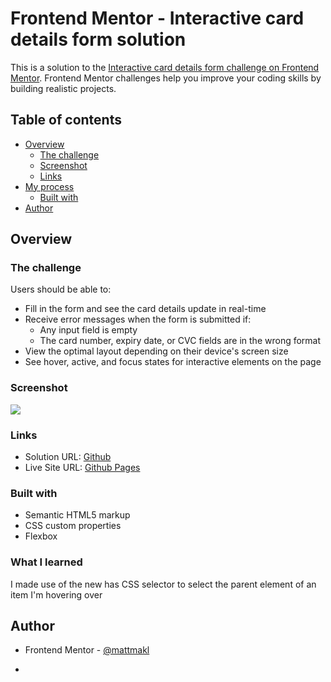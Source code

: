 # Frontend Mentor - Interactive card details form solution

This is a solution to the [Interactive card details form challenge on Frontend Mentor](https://www.frontendmentor.io/challenges/interactive-card-details-form-XpS8cKZDWw). Frontend Mentor challenges help you improve your coding skills by building realistic projects. 

## Table of contents

- [Overview](#overview)
  - [The challenge](#the-challenge)
  - [Screenshot](#screenshot)
  - [Links](#links)
- [My process](#my-process)
  - [Built with](#built-with)
- [Author](#author)

## Overview

### The challenge

Users should be able to:

- Fill in the form and see the card details update in real-time
- Receive error messages when the form is submitted if:
  - Any input field is empty
  - The card number, expiry date, or CVC fields are in the wrong format
- View the optimal layout depending on their device's screen size
- See hover, active, and focus states for interactive elements on the page

### Screenshot

![](./images.screenshot.jpg)


### Links

- Solution URL: [Github](https://github.com/mattmakl/fm-interactive-card-details-form/)
- Live Site URL: [Github Pages](https://mattmakl.github.io/fm-interactive-card-details-form/)

### Built with

- Semantic HTML5 markup
- CSS custom properties
- Flexbox

### What I learned

I made use of the new has CSS selector to select the parent element of an item I'm hovering over

## Author

- Frontend Mentor - [@mattmakl](https://www.frontendmentor.io/profile/mattmakl)
*
